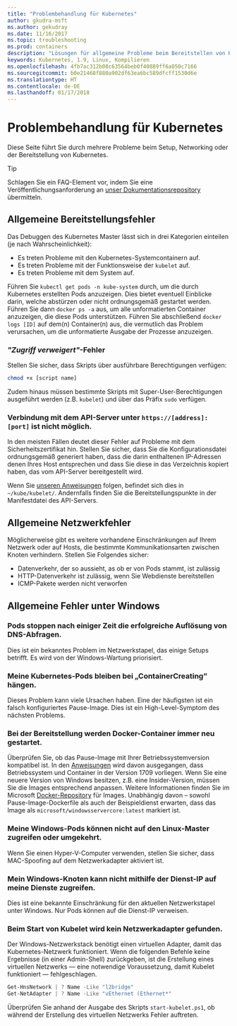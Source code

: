 ```yaml
---
title: "Problembehandlung für Kubernetes"
author: gkudra-msft
ms.author: gekudray
ms.date: 11/16/2017
ms.topic: troubleshooting
ms.prod: containers
description: "Lösungen für allgemeine Probleme beim Bereitstellen von Kubernetes und beim Beitritt zu Windows-Knoten."
keywords: Kubernetes, 1.9, Linux, Kompilieren
ms.openlocfilehash: 4fb7ac312b08c63564beb0f40889ff6a050c7166
ms.sourcegitcommit: b0e21468f880a902df63ea6bc589dfcff1530d6e
ms.translationtype: HT
ms.contentlocale: de-DE
ms.lasthandoff: 01/17/2018
---
```

# <a name="troubleshooting-kubernetes"></a>Problembehandlung für Kubernetes #
Diese Seite führt Sie durch mehrere Probleme beim Setup, Networking oder der Bereitstellung von Kubernetes.

> [!tip]
> Schlagen Sie ein FAQ-Element vor, indem Sie eine Veröffentlichungsanforderung an [unser Dokumentationsrepository](https://github.com/MicrosoftDocs/Virtualization-Documentation/) übermitteln.


## <a name="common-deployment-errors"></a>Allgemeine Bereitstellungsfehler ##
Das Debuggen des Kubernetes Master lässt sich in drei Kategorien einteilen (je nach Wahrscheinlichkeit):

  - Es treten Probleme mit den Kubernetes-Systemcontainern auf.
  - Es treten Probleme mit der Funktionsweise der `kubelet` auf.
  - Es treten Probleme mit dem System auf.


Führen Sie `kubectl get pods -n kube-system` durch, um die durch Kubernetes erstellten Pods anzuzeigen. Dies bietet eventuell Einblicke darin, welche abstürzen oder nicht ordnungsgemäß gestartet werden. Führen Sie dann `docker ps -a` aus, um alle unformatierten Container anzuzeigen, die diese Pods unterstützen. Führen Sie abschließend `docker logs [ID]` auf dem(n) Container(n) aus, die vermutlich das Problem verursachen, um die unformatierte Ausgabe der Prozesse anzuzeigen.


### <a name="permission-denied-errors"></a>_"Zugriff verweigert"_-Fehler ###
Stellen Sie sicher, dass Skripts über ausführbare Berechtigungen verfügen:

```bash
chmod +x [script name]
```

Zudem hinaus müssen bestimmte Skripts mit Super-User-Berechtigungen ausgeführt werden (z.B. `kubelet`) und über das Präfix `sudo` verfügen.


### <a name="cannot-connect-to-the-api-server-at-httpsaddressport"></a>Verbindung mit dem API-Server unter `https://[address]:[port]` ist nicht möglich. ###
In den meisten Fällen deutet dieser Fehler auf Probleme mit dem Sicherheitszertifikat hin. Stellen Sie sicher, dass Sie die Konfigurationsdatei ordnungsgemäß generiert haben, dass die darin enthaltenen IP-Adressen denen Ihres Host entsprechen und dass Sie diese in das Verzeichnis kopiert haben, das vom API-Server bereitgestellt wird.

Wenn Sie [unseren Anweisungen](./creating-a-linux-master) folgen, befindet sich dies in `~/kube/kubelet/`. Andernfalls finden Sie die Bereitstellungspunkte in der Manifestdatei des API-Servers.


## <a name="common-networking-errors"></a>Allgemeine Netzwerkfehler ##
Möglicherweise gibt es weitere vorhandene Einschränkungen auf Ihrem Netzwerk oder auf Hosts, die bestimmte Kommunikationsarten zwischen Knoten verhindern. Stellen Sie Folgendes sicher:

  - Datenverkehr, der so aussieht, as ob er von Pods stammt, ist zulässig
  - HTTP-Datenverkehr ist zulässig, wenn Sie Webdienste bereitstellen
  - ICMP-Pakete werden nicht verworfen


<!-- ### My Linux node cannot ping my Windows pods ### -->

## <a name="common-windows-errors"></a>Allgemeine Fehler unter Windows ##

### <a name="pods-stop-resolving-dns-queries-successfully-after-some-time-alive"></a>Pods stoppen nach einiger Zeit die erfolgreiche Auflösung von DNS-Abfragen. ###
Dies ist ein bekanntes Problem im Netzwerkstapel, das einige Setups betrifft. Es wird von der Windows-Wartung priorisiert.


### <a name="my-kubernetes-pods-are-stuck-at-containercreating"></a>Meine Kubernetes-Pods bleiben bei „ContainerCreating” hängen. ###
Dieses Problem kann viele Ursachen haben. Eine der häufigsten ist ein falsch konfiguriertes Pause-Image. Dies ist ein High-Level-Symptom des nächsten Problems.


### <a name="when-deploying-docker-containers-keep-restarting"></a>Bei der Bereitstellung werden Docker-Container immer neu gestartet. ###
Überprüfen Sie, ob das Pause-Image mit Ihrer Betriebssystemversion kompatibel ist. In den [Anweisungen](./getting-started-kubernetes-windows.md) wird davon ausgegangen, dass Betriebssystem und Container in der Version 1709 vorliegen. Wenn Sie eine neuere Version von Windows besitzen, z.B. eine Insider-Version, müssen Sie die Images entsprechend anpassen. Weitere Informationen finden Sie im Microsoft [Docker-Repository](https://hub.docker.com/u/microsoft/) für Images. Unabhängig davon – sowohl Pause-Image-Dockerfile als auch der Beispieldienst erwarten, dass das Image als `microsoft/windowsservercore:latest` markiert ist.


### <a name="my-windows-pods-cannot-access-the-linux-master-or-vice-versa"></a>Meine Windows-Pods können nicht auf den Linux-Master zugreifen oder umgekehrt. ###
Wenn Sie einen Hyper-V-Computer verwenden, stellen Sie sicher, dass MAC-Spoofing auf dem Netzwerkadapter aktiviert ist.


### <a name="my-windows-node-cannot-access-my-services-using-the-service-ip"></a>Mein Windows-Knoten kann nicht mithilfe der Dienst-IP auf meine Dienste zugreifen. ###
Dies ist eine bekannte Einschränkung für den aktuellen Netzwerkstapel unter Windows. Nur Pods können auf die Dienst-IP verweisen.


### <a name="no-network-adapter-is-found-when-starting-kubelet"></a>Beim Start von Kubelet wird kein Netzwerkadapter gefunden. ###
Der Windows-Netzwerkstack benötigt einen virtuellen Adapter, damit das Kubernetes-Netzwerk funktioniert. Wenn die folgenden Befehle keine Ergebnisse (in einer Admin-Shell) zurückgeben, ist die Erstellung eines virtuellen Netzwerks &mdash; eine notwendige Voraussetzung, damit Kubelet funktioniert &mdash; fehlgeschlagen.

```powershell
Get-HnsNetwork | ? Name -Like "l2bridge"
Get-NetAdapter | ? Name -Like "vEthernet (Ethernet*"
```

Überprüfen Sie anhand der Ausgabe des Skripts `start-kubelet.ps1`, ob während der Erstellung des virtuellen Netzwerks Fehler auftreten.

